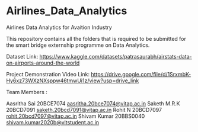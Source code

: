 # Airlines_Data_Analytics
Airlines Data Analytics for Avaition Industry

This repository contains all the folders that is required to be submitted for the smart bridge externship programme on Data Analytics.

Dataset Link: https://www.kaggle.com/datasets/patrasaurabh/airstats-data-on-airports-around-the-world

Project Demonstration Video Link: https://drive.google.com/file/d/1SrxmbK-Hy6xz73WXzNXsppw46tmwUi1z/view?usp=drive_link

Team Members :

Aasritha Sai 20BCE7074 aasritha.20bce7074@vitap.ac.in
Saketh M.R.K 20BCD7091 saketh.20bcd7091@vitap.ac.in
Rohit N 20BCD7097 rohit.20bcd7097@vitap.ac.in
Shivam Kumar 20BBS0040 shivam.kumar2020b@vitstudent.ac.in
